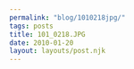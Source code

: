 ```yaml
---
permalink: "blog/1010218jpg/"
tags: posts
title: 101_0218.JPG
date: 2010-01-20
layout: layouts/post.njk
---
```


